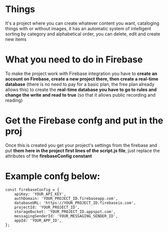 # Things
It's a project where you can create whatever content you want, cataloging things with or without images, it has an automatic system of intelligent sorting by category and alphabetical order, you can delete, edit and create new items

# What you need to do in Firebase
To make the project work with Firebase integration you have to **create an account on Firebase, create a new project there, then create a real-time database** (there is no need to pay for a basic plan, the free plan already allows this)
to create the **real-time database you have to go to rules and change the write and read to true** (so that it allows public recording and reading)

# Get the Firebase confg and put in the proj
Once this is created you get your project's settings from the firebase and put **them here in the project first lines of the script.js file**, just replace the attributes of the **firebaseConfig constant**

# Example confg below:

```
const firebaseConfig = {
    apiKey: 'YOUR_API_KEY',
    authDomain: 'YOUR_PROJECT_ID.firebaseapp.com', 
    databaseURL: 'https://YOUR_PROJECT_ID.firebaseio.com', 
    projectId: 'YOUR_PROJECT_ID', 
    storageBucket: 'YOUR_PROJECT_ID.appspot.com', 
    messagingSenderId: 'YOUR_MESSAGING_SENDER_ID', 
    appId: 'YOUR_APP_ID', 
};
```